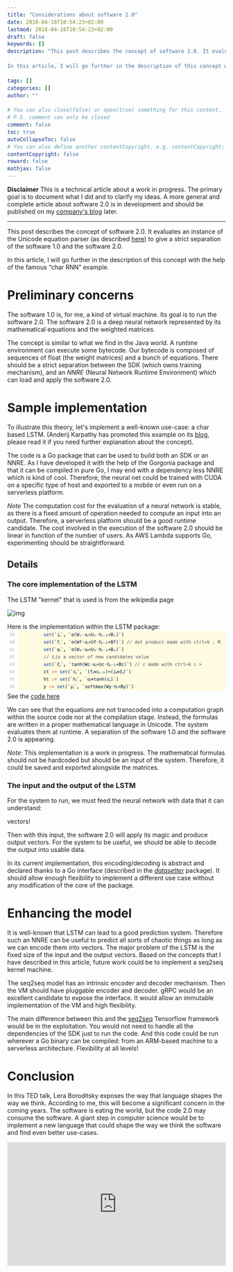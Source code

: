 ```yaml
---
title: "Considerations about software 2.0"
date: 2018-04-16T10:54:23+02:00
lastmod: 2018-04-16T10:54:23+02:00
draft: false
keywords: []
description: "This post describes the concept of software 2.0. It evaluates the idea of implementing an equation parser (written in Unicode) to give a strict separation of the software 1.0 and the software 2.0.

In this article, I will go further in the description of this concept with the help of the famous “char RNN” example."

tags: []
categories: []
author: ""

# You can also close(false) or open(true) something for this content.
# P.S. comment can only be closed
comment: false  
toc: true
autoCollapseToc: false
# You can also define another contentCopyright. e.g. contentCopyright: "This is another copyright."
contentCopyright: false
reward: false
mathjax: false
---
```


**Disclaimer** This is a technical article about a work in progress. The primary goal is to document what I did and to clarify my ideas. A more general and complete article about software 2.0 is in development and should be published on my [company's blog](https://blog.octo.com/) later.

---

This post describes the concept of software 2.0. It evaluates an instance of the Unicode equation parser (as described [here](https://blog.owulveryck.info/2017/12/18/parsing-mathematical-equation-to-generate-computation-graphs---first-step-from-software-1.0-to-2.0-in-go.html)) to give a strict separation of the software 1.0 and the software 2.0.

In this article, I will go further in the description of this concept with the help of the famous “char RNN” example.

# Preliminary concerns

The software 1.0 is, for me, a kind of virtual machine. Its goal is to run the software 2.0.
The software 2.0 is a deep neural network represented by its mathematical equations and the weighted matrices.

The concept is similar to what we find in the Java world. A runtime environment can execute some bytecode. Our bytecode is composed of sequences of float (the weight matrices) and a bunch of equations. There should be a strict separation between the SDK (which owns training mechanism), and an _NNRE_ (Neural Network Runtime Environment) which can load and apply the software 2.0.

# Sample implementation

To illustrate this theory, let's implement a well-known use-case: a char based LSTM.
(Anderij Karpathy has promoted this example on its [blog](http://karpathy.github.io/2015/05/21/rnn-effectiveness/), please read it if you need further explanation about the concept).

The code is a Go package that can be used to build both an SDK or an NNRE. As I have developed it with the help of the Gorgonia package and that it can be compiled in pure Go, I may end with a dependency less NNRE which is kind of cool. Therefore, the neural net could be trained with CUDA on a specific type of host and exported to a mobile or even run on a serverless platform.

_Note_ The computation cost for the evaluation of a neural network is stable, as there is a fixed amount of operation needed to compute an input into an output. Therefore, a serverless platform should be a good runtime candidate. The cost involved in the execution of the software 2.0 should be linear in function of the number of users.
As AWS Lambda supports Go, experimenting should be straightforward.

## Details 

### The core implementation of the LSTM

The LSTM "kernel" that is used is from the wikipedia page

![img](https://wikimedia.org/api/rest_v1/media/math/render/svg/8a0eddfb6f592041ea04bd26526b52ba1cec192c)

Here is the implementation within the LSTM package:
![content](/assets/lstm/lstm_implem.png)
See the [code here](https://github.com/owulveryck/lstm/blob/1581884e9d2de83e1150c04fb815637351082b7a/lstm.go#L39-L46)

We can see that the equations are not transcoded into a computation graph within the source code nor at the compilation stage. Instead, the formulas are written in a proper mathematical language in Unicode. The system evaluates them at runtime.
A separation of the software 1.0 and the software 2.0 is appearing.

_Note_: This implementation is a work in progress. The mathematical formulas should not be hardcoded but should be an input of the system. Therefore, it could be saved and exported alongside the matrices.

### The input and the output of the LSTM

For the system to run, we must feed the neural network with data that it can understand: 

vectors!

Then with this input, the software 2.0 will apply its magic and produce output vectors.
For the system to be useful, we should be able to decode the output into usable data.

In its current implementation, this encoding/decoding is abstract and declared thanks to a Go interface (described in the [_datasetter_](https://github.com/owulveryck/lstm/blob/master/datasetter/definitions.go) package).
It should allow enough flexibility to implement a different use case without any modification of the core of the package.

# Enhancing the model

It is well-known that LSTM can lead to a good prediction system. Therefore such an NNRE can be useful to predict all sorts of chaotic things as long as we can encode them into vectors.
The major problem of the LSTM is the fixed size of the input and the output vectors.
Based on the concepts that I have described in this article, future work could be to implement a seq2seq kernel machine. 

The seq2seq model has an intrinsic encoder and decoder mechanism.
Then the VM should have pluggable encoder and decoder. gRPC would be an excellent candidate to expose the interface. It would allow an immutable implementation of the VM and high flexibility.

The main difference between this and the [seq2seq](https://google.github.io/seq2seq/) Tensorflow framework would be in the exploitation. You would not need to handle all the dependencies of the SDK just to run the code. And this code could be run wherever a Go binary can be compiled: from an ARM-based machine to a serverless architecture. Flexibility at all levels!

# Conclusion

In this TED talk, Lera Boroditsky exposes the way that language shapes the way we think. According to me, this will become a significant concern in the coming years. The software is eating the world, but the code 2.0 may consume the software. A giant step in computer science would be to implement a new language that could shape the way we think the software and find even better use-cases.

<div style="max-width:854px"><div style="position:relative;height:0;padding-bottom:56.25%"><iframe src="https://embed.ted.com/talks/lera_boroditsky_how_language_shapes_the_way_we_think" width="854" height="480" style="position:absolute;left:0;top:0;width:100%;height:100%" frameborder="0" scrolling="no" allowfullscreen></iframe></div></div>



